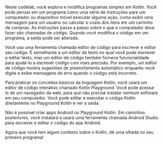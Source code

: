 Neste codelab, você explora e modifica programas simples em Kotlin. Você pode pensar em um programa como uma série de instruções para um computador ou dispositivo móvel executar alguma ação, como exibir uma mensagem para um usuário ou calcular o custo dos itens em um carrinho de compras. As instruções passo a passo sobre o que o computador deve fazer são chamadas de código. Quando você modifica o código em um programa, a saída pode ser alterada.

Você usa uma ferramenta chamada editor de código para escrever e editar seu código. É semelhante a um editor de texto no qual você pode escrever e editar texto, mas um editor de código também fornece funcionalidade para ajudá-lo a escrever código com mais precisão. Por exemplo, um editor de código mostra sugestões de preenchimento automático enquanto você digita e exibe mensagens de erro quando o código está incorreto.

Para praticar os conceitos básicos da linguagem Kotlin, você usará um editor de código interativo chamado Kotlin Playground. Você pode acessá-lo de um navegador da web, para que não precise instalar nenhum software em seu computador. Você pode editar e executar o código Kotlin diretamente no Playground Kotlin e ver a saída.

Não é possível criar apps Android no Playground Kotlin. Em caminhos posteriores, você instalará e usará uma ferramenta chamada Android Studio para escrever e editar o código do app Android.

Agora que você tem algum contexto sobre o Kotlin, dê uma olhada no seu primeiro programa!

